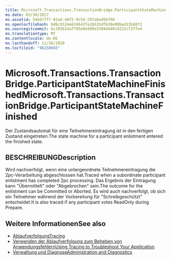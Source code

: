 ```yaml
---
title: Microsoft.Transactions.TransactionBridge.ParticipantStateMachineFinished
ms.date: 03/30/2017
ms.assetid: 54b677f7-03ad-40f2-9c5d-297a8ad9bf90
ms.openlocfilehash: bd6c9124e6346437e2bb35df620e00bad13b60f3
ms.sourcegitcommit: bc293b14af795e0e999e3304dd40c0222cf2ffe4
ms.translationtype: MT
ms.contentlocale: de-DE
ms.lasthandoff: 11/26/2020
ms.locfileid: "96258945"
---
```

# <a name="microsofttransactionstransactionbridgeparticipantstatemachinefinished"></a><span data-ttu-id="435a8-102">Microsoft.Transactions.TransactionBridge.ParticipantStateMachineFinished</span><span class="sxs-lookup"><span data-stu-id="435a8-102">Microsoft.Transactions.TransactionBridge.ParticipantStateMachineFinished</span></span>

<span data-ttu-id="435a8-103">Der Zustandsautomat für eine Teilnehmereintragung ist in den fertigen Zustand eingetreten.</span><span class="sxs-lookup"><span data-stu-id="435a8-103">The state machine for a participant enlistment entered the finished state.</span></span>  
  
## <a name="description"></a><span data-ttu-id="435a8-104">BESCHREIBUNG</span><span class="sxs-lookup"><span data-stu-id="435a8-104">Description</span></span>  

 <span data-ttu-id="435a8-105">Wird nachverfolgt, wenn eine untergeordnete Teilnehmereintragung die 2pc-Verarbeitung abgeschlossen hat.</span><span class="sxs-lookup"><span data-stu-id="435a8-105">Traced when a subordinate participant enlistment has completed 2pc processing.</span></span> <span data-ttu-id="435a8-106">Das Ergebnis der Eintragung kann "Übermittelt" oder "Abgebrochen" sein.</span><span class="sxs-lookup"><span data-stu-id="435a8-106">The outcome for the enlistment can be Committed or Aborted.</span></span> <span data-ttu-id="435a8-107">Es wird auch nachverfolgt, ob sich ein Teilnehmer während der Vorbereitung für "Schreibgeschützt" entscheidet.</span><span class="sxs-lookup"><span data-stu-id="435a8-107">It is also traced if any participant votes ReadOnly during Prepare.</span></span>  
  
## <a name="see-also"></a><span data-ttu-id="435a8-108">Weitere Informationen</span><span class="sxs-lookup"><span data-stu-id="435a8-108">See also</span></span>

- [<span data-ttu-id="435a8-109">Ablaufverfolgung</span><span class="sxs-lookup"><span data-stu-id="435a8-109">Tracing</span></span>](index.md)
- [<span data-ttu-id="435a8-110">Verwenden der Ablaufverfolgung zum Beheben von Anwendungsfehlern</span><span class="sxs-lookup"><span data-stu-id="435a8-110">Using Tracing to Troubleshoot Your Application</span></span>](using-tracing-to-troubleshoot-your-application.md)
- [<span data-ttu-id="435a8-111">Verwaltung und Diagnose</span><span class="sxs-lookup"><span data-stu-id="435a8-111">Administration and Diagnostics</span></span>](../index.md)
